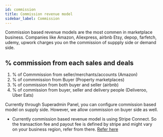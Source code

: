 ```yaml
---
id: commission
title: Commission revenue model
sidebar_label: Commission
---
```

Commission based revenue models are the most commen in marketplace business. Companies like Amazon, Aliexpress, airbnb Etsy, depop, farfetch, udemy, upwork charges you on the commission of suppply side or demand side. 


## % commission from each sales and deals
1. % of Commmission from seller/merchants/accounts (Amazon)
2. % of commmission from Buyer (Property marketplaces)
3. % of commission from both buyer and seller (airbnb) 
4. % of commission from buyer, seller and delivery people (Deliveroo, Uber Eats)



Currently through Superadmin Panel, you can configure commission based model on supply side. However, we allow commission on buyer side as well. 

- Currently commission based revenue model is using Stripe Connect. So the transaction fee and payout fee is defined by stripe and might vary on your business region, refer from there. [Refer here](https://stripe.com/au/connect/pricing)

